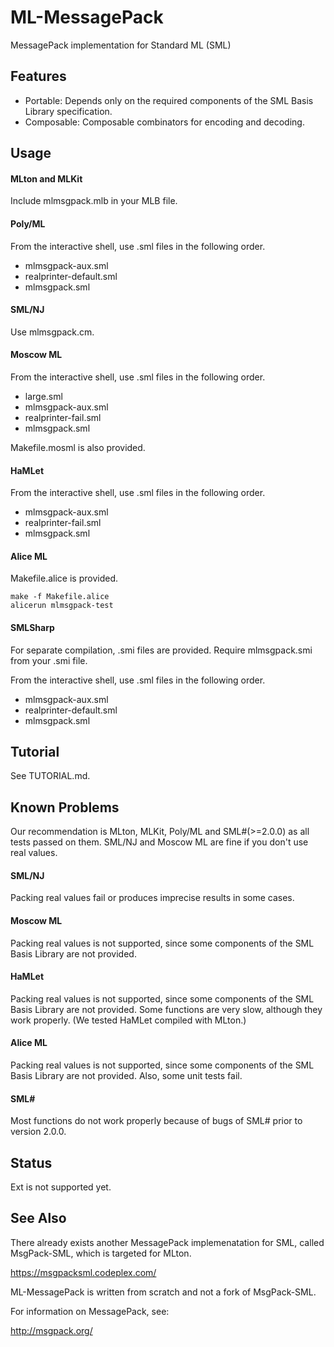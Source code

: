 ML-MessagePack
==============

MessagePack implementation for Standard ML (SML)

Features
--------

- Portable: Depends only on the required components of the SML Basis Library specification.
- Composable: Composable combinators for encoding and decoding.

Usage
-----

#### MLton and MLKit

Include mlmsgpack.mlb in your MLB file.

#### Poly/ML

From the interactive shell, use .sml files in the following order.

- mlmsgpack-aux.sml
- realprinter-default.sml
- mlmsgpack.sml

#### SML/NJ

Use mlmsgpack.cm.

#### Moscow ML

From the interactive shell, use .sml files in the following order.

- large.sml
- mlmsgpack-aux.sml
- realprinter-fail.sml
- mlmsgpack.sml

Makefile.mosml is also provided.

#### HaMLet

From the interactive shell, use .sml files in the following order.

- mlmsgpack-aux.sml
- realprinter-fail.sml
- mlmsgpack.sml

#### Alice ML

Makefile.alice is provided.

```
make -f Makefile.alice
alicerun mlmsgpack-test
```

#### SMLSharp

For separate compilation, .smi files are provided. Require mlmsgpack.smi from your .smi file.

From the interactive shell, use .sml files in the following order.

- mlmsgpack-aux.sml
- realprinter-default.sml
- mlmsgpack.sml

Tutorial
--------

See TUTORIAL.md.

Known Problems
--------------

Our recommendation is MLton, MLKit, Poly/ML and SML#(>=2.0.0) as all tests passed on them.
SML/NJ and Moscow ML are fine if you don't use real values.

#### SML/NJ

Packing real values fail or produces imprecise results in some cases.

#### Moscow ML

Packing real values is not supported, since some components of the SML Basis Library are not provided.

#### HaMLet

Packing real values is not supported, since some components of the SML Basis Library are not provided.
Some functions are very slow, although they work properly. (We tested HaMLet compiled with MLton.)

#### Alice ML

Packing real values is not supported, since some components of the SML Basis Library are not provided.
Also, some unit tests fail.

#### SML# ####

Most functions do not work properly because of bugs of SML# prior to version 2.0.0.

Status
------

Ext is not supported yet.

See Also
--------

There already exists another MessagePack implemenatation for SML, 
called MsgPack-SML, which is targeted for MLton.

https://msgpacksml.codeplex.com/

ML-MessagePack is written from scratch and not a fork of MsgPack-SML.

For information on MessagePack, see:

http://msgpack.org/
